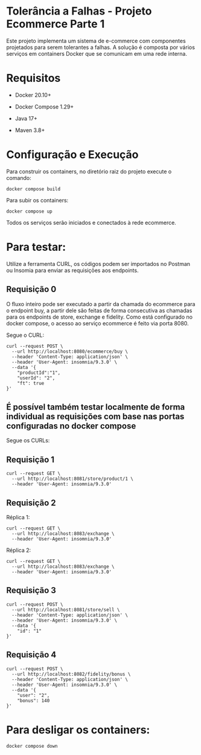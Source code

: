 # Tolerância a Falhas - Projeto Ecommerce Parte 1

Este projeto implementa um sistema de e-commerce com componentes projetados para serem tolerantes a falhas. A solução é composta por vários serviços em containers Docker que se comunicam em uma rede interna. 

# Requisitos

- Docker 20.10+

- Docker Compose 1.29+

- Java 17+

- Maven 3.8+

# Configuração e Execução

Para construir os containers, no diretório raiz do projeto execute o comando:

```
docker compose build
```

Para subir os containers:

```
docker compose up
```

Todos os serviços serão iniciados e conectados à rede ecommerce. 

# Para testar:
Utilize a ferramenta CURL, os códigos podem ser importados no Postman ou Insomia para enviar as requisições aos endpoints.

## Requisição 0
O fluxo inteiro pode ser executado a partir da chamada do ecommerce para o endpoint buy, a partir dele são feitas de forma consecutiva as chamadas para os endpoints de store, exchange e fidelity. Como está configurado no docker compose, o acesso ao serviço ecommerce é feito via porta 8080. 

Segue o CURL:

```
curl --request POST \
  --url http://localhost:8080/ecommerce/buy \
  --header 'Content-Type: application/json' \
  --header 'User-Agent: insomnia/9.3.0' \
  --data '{
    "productId":"1",
    "userId": "2",
    "ft": true
}'
```     

## É possível também testar localmente de forma individual as requisições com base nas portas configuradas no docker compose 

Segue os CURLs:

## Requisição 1
```
curl --request GET \
  --url http://localhost:8081/store/product/1 \
  --header 'User-Agent: insomnia/9.3.0'
```

## Requisição 2
Réplica 1:
```
curl --request GET \
  --url http://localhost:8083/exchange \
  --header 'User-Agent: insomnia/9.3.0'
```

Réplica 2:
```
curl --request GET \
  --url http://localhost:8083/exchange \
  --header 'User-Agent: insomnia/9.3.0'
```

## Requisição 3

```
curl --request POST \
  --url http://localhost:8081/store/sell \
  --header 'Content-Type: application/json' \
  --header 'User-Agent: insomnia/9.3.0' \
  --data '{
	"id": "1"
}'
```       

## Requisição 4
```
curl --request POST \
  --url http://localhost:8082/fidelity/bonus \
  --header 'Content-Type: application/json' \
  --header 'User-Agent: insomnia/9.3.0' \
  --data '{
	"user": "2",
	"bonus": 140
}'
```

# Para desligar os containers:
```
docker compose down
```
